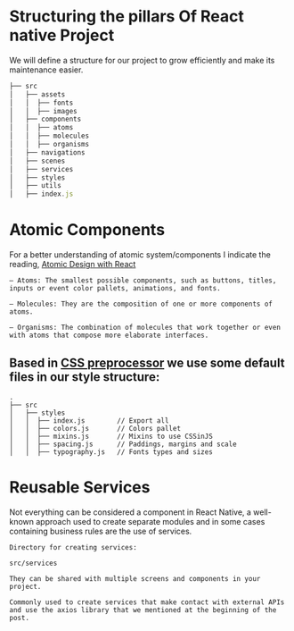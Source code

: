 # Structuring the pillars Of React native Project
 We will define a structure for our project to grow efficiently and make its maintenance easier.

```js
├── src
│   ├── assets
│   │  ├── fonts
│   │  ├── images
│   ├── components
│   │  ├── atoms
│   │  ├── molecules
│   │  ├── organisms
│   ├── navigations
│   ├── scenes
│   ├── services
│   ├── styles
│   ├── utils
│   ├── index.js
```

# Atomic Components
For a better understanding of atomic system/components I indicate the reading, [Atomic Design with React](https://cheesecakelabs.com/blog/atomic-design-react/)
```
– Atoms: The smallest possible components, such as buttons, titles, inputs or event color pallets, animations, and fonts.

– Molecules: They are the composition of one or more components of atoms.

– Organisms: The combination of molecules that work together or even with atoms that compose more elaborate interfaces.
```

## Based in [CSS preprocessor](https://developer.mozilla.org/en-US/docs/Glossary/CSS_preprocessor) we use some default files in our style structure:

```
.
├── src
│   ├── styles
│   │  ├── index.js        // Export all
│   │  ├── colors.js       // Colors pallet
│   │  ├── mixins.js       // Mixins to use CSSinJS
│   │  ├── spacing.js      // Paddings, margins and scale
│   │  ├── typography.js   // Fonts types and sizes
```
# Reusable Services
Not everything can be considered a component in React Native, a well-known approach used to create separate modules and in some cases containing business rules are the use of services.

```
Directory for creating services:

src/services

They can be shared with multiple screens and components in your project.

Commonly used to create services that make contact with external APIs and use the axios library that we mentioned at the beginning of the post.
```
